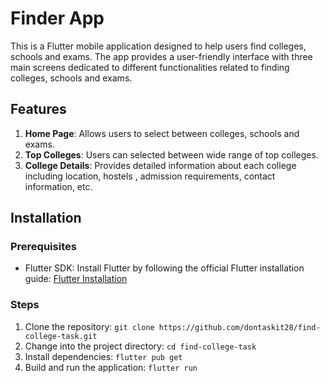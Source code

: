 # Finder App

This is a Flutter mobile application designed to help users find colleges, schools and exams. The app provides a user-friendly interface with three main screens dedicated to different functionalities related to finding colleges, schools and exams.

## Features

1. **Home Page**: Allows users to select between colleges, schools and exams.
2. **Top Colleges**: Users can selected between wide range of top colleges.
3. **College Details**: Provides detailed information about each college including location, hostels , admission requirements, contact information, etc.

## Installation

### Prerequisites
- Flutter SDK: Install Flutter by following the official Flutter installation guide: [Flutter Installation](https://flutter.dev/docs/get-started/install)

### Steps
1. Clone the repository: `git clone https://github.com/dontaskit28/find-college-task.git` 
2. Change into the project directory: `cd find-college-task` 
3. Install dependencies: `flutter pub get`
5. Build and run the application: `flutter run`

